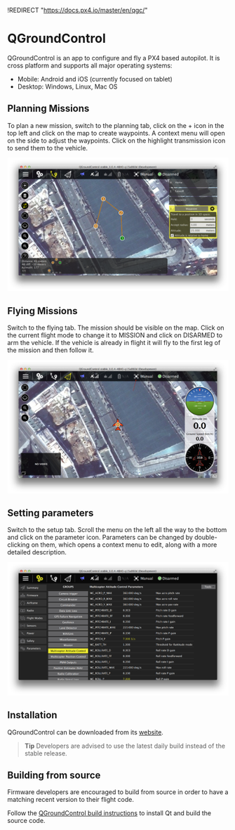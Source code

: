 !REDIRECT "https://docs.px4.io/master/en/qgc/"

# QGroundControl

QGroundControl is an app to configure and fly a PX4 based autopilot. It is cross platform and supports all major operating systems:

  * Mobile: Android and iOS (currently focused on tablet)
  * Desktop: Windows, Linux, Mac OS

## Planning Missions

To plan a new mission, switch to the planning tab, click on the + icon in the top left and click on the map to create waypoints. A context menu will open on the side to adjust the waypoints. Click on the highlight transmission icon to send them to the vehicle.

![](../../assets/gcs/planning-mission.png)

## Flying Missions

Switch to the flying tab. The mission should be visible on the map. Click on the current flight mode to change it to MISSION and click on DISARMED to arm the vehicle. If the vehicle is already in flight it will fly to the first leg of the mission and then follow it.

![](../../assets/gcs/flying-mission.png)

## Setting parameters

Switch to the setup tab. Scroll the menu on the left all the way to the bottom and click on the parameter icon. Parameters can be changed by double-clicking on them, which opens a context menu to edit, along with a more detailed description.

![](../../assets/gcs/setting-parameter.png)

## Installation

QGroundControl can be downloaded from its [website](http://qgroundcontrol.com/downloads).

> **Tip** Developers are advised to use the latest daily build instead of the stable release.

## Building from source

Firmware developers are encouraged to build from source in order to have a matching recent version to their flight code.

Follow the [QGroundControl build instructions](https://dev.qgroundcontrol.com/en/getting_started/) to install Qt and build the source code.
